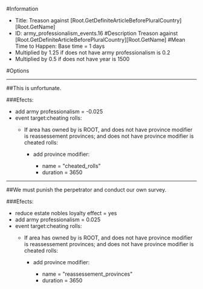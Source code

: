 #Information
 - Title: Treason against [Root.GetDefiniteArticleBeforePluralCountry][Root.GetName]
 - ID: army_professionalism_events.16
#Description
Treason against [Root.GetDefiniteArticleBeforePluralCountry][Root.GetName]
#Mean Time to Happen:
Base time = 1 days
 - Multiplied by 1.25 if does not have army professionalism is 0.2
 - Multiplied by 0.5 if does not have year is 1500

#Options

___
##This is unfortunate.

###Efects:<ul><li>add army professionalism = -0.025</li><li>event target:cheating rolls:</li><ul><li>If area has owned by is ROOT, and does not have province modifier is reassessement provinces; and does not have province modifier is cheated rolls:</li><ul><li>add province modifier:</li><ul><li>name = "cheated_rolls"</li><li>duration = 3650</li></ul></ul></ul></ul>

___
##We must punish the perpetrator and conduct our own survey.

###Efects:<ul><li>reduce estate nobles loyalty effect = yes</li><li>add army professionalism = 0.025</li><li>event target:cheating rolls:</li><ul><li>If area has owned by is ROOT, and does not have province modifier is reassessement provinces; and does not have province modifier is cheated rolls:</li><ul><li>add province modifier:</li><ul><li>name = "reassessement_provinces"</li><li>duration = 3650</li></ul></ul></ul></ul>
